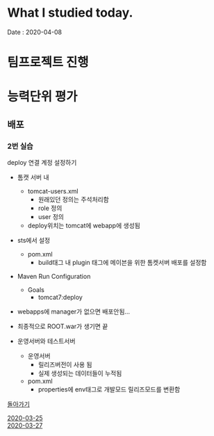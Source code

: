 # What I studied today.
Date : 2020-04-08

# 팀프로젝트 진행
# 능력단위 평가
## 배포
### 2번 실습 
deploy 연결 계정 설정하기  
- 톰캣 서버 내
    - tomcat-users.xml
        - 원래있던 정의는 주석처리함
        - role 정의
        - user 정의
    - deploy위치는 tomcat에 webapp에 생성됨
- sts에서 설정
    - pom.xml
        - build태그 내 plugin 태그에 메이븐을 위한 톰켓서버 배포를 설정함
- Maven Run Configuration
    - Goals 
        - tomcat7:deploy
- webapps에 manager가 없으면 배포안됨...
- 최종적으로 ROOT.war가 생기면 끝


- 운영서버와 테스트서버
    - 운영서버
        - 릴리즈버전이 사용 됨
        - 실제 생성되는 데이터들이 누적됨
    - pom.xml
        - properties에 env태그로 개발모드 릴리즈모드를 변환함
    


[돌아가기](../README.md)  

[2020-03-25](whatIStudied_200325.md)  
[2020-03-27](whatIStudied_200327.md)  















